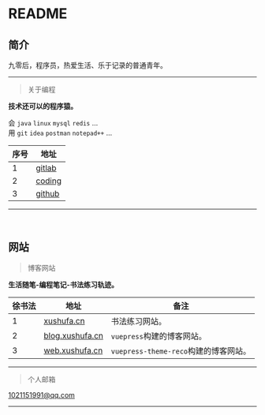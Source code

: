 # README

## 简介

九零后，程序员，热爱生活、乐于记录的普通青年。

---

> 关于编程

**技术还可以的程序猿。**

会 `java`  `linux`  `mysql` `redis` ...  <br/>
用 `git` `idea` `postman` `notepad++` ...  <br/>

| 序号 | 地址        |
| ---- | ----------- |
| 1    | [gitlab]( https://gitlab.com/xuyq123/MyNotes )             |  
| 2    | [coding]( https://xyqin.coding.net/public/my/MyNotes/git )	|
| 3    | [github]( https://github.com/scott180/MyNotes )            |  

---

<br/>

## 网站

> 博客网站

**生活随笔-编程笔记-书法练习轨迹。**

| 徐书法 | 地址        |  备注          |
| -----  | ----------- |  ------------- |
| 1      | [xushufa.cn]( https://xushufa.cn )            | 书法练习网站。 |
| 2      | [blog.xushufa.cn]( https://blog.xushufa.cn )  | `vuepress`构建的博客网站。 |
| 3      | [web.xushufa.cn]( https://web.xushufa.cn )    | `vuepress-theme-reco`构建的博客网站。|

---

> 个人邮箱 

1021151991@qq.com 

---

